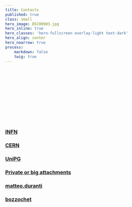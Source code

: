 ```yaml
---
title: Contacts
published: true
class: small
hero_image: DSC00903.jpg
hero_inline: true
hero_classes: 'hero-fullscreen overlay-light text-dark'
hero_align: center
hero_noarrow: true
process:
    markdown: false
    twig: true
---
```


</br>
</br>
</br>
</br>
</br>
</br>
</br>
</br>
</br>
</br>
<div style="text-align: left">
<h3><a href="mailto:{{'matteo.duranti@infn.it'|safe_email}}"><i class="fa fa-envelope-o" aria-hidden="true"></i> INFN</a></h3>
<h3><a href="mailto:{{'matteo.duranti@cern.ch'|safe_email}}"><i class="fa fa-envelope-o" aria-hidden="true"></i> CERN</a></h3>
<h3><a href="mailto:{{'matteo.duranti@unipg.it'|safe_email}}"><i class="fa fa-envelope-o" aria-hidden="true"></i> UniPG</a></h3>
<h3><a href="mailto:{{'bozzo1983@gmail.com'|safe_email}}"><i class="fa fa-envelope-o" aria-hidden="true"></i> Private or big attachments</a></h3>
<h3><a href="https://www.facebook.com/matteo.duranti"><i class="fa fa-facebook-square" aria-hidden="true"></i> matteo.duranti</a></h3>
<h3><a href="https://twitter.com/bozzochet"><i class="fa fa-twitter-square" aria-hidden="true"></i> bozzochet</a></h3>
</div>